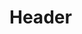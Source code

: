 <!-- TITLE: Angel -->
<!-- SUBTITLE: Hola, soy angel, juego al hearthstone y a veces digo cosas sin gracia, esta es mi subsección en la página web de Mario.
mi correo es angelgomez@iesrioarba.es si hace folliar -->

# Header